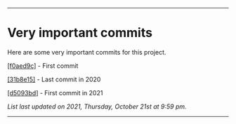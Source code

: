 
***

# Very important commits

Here are some very important commits for this project.

[[f0aed9c]](https://github.com/seanpm2001/uOffice/commit/f0aed9c68578c1da5ba8db9afc753b09c4496af2) - First commit

[[31b8e15]](https://github.com/seanpm2001/uOffice/commit/31b8e15ab26d1cd48eed5b10d1d57194498c8898) - Last commit in 2020

[[d5093bd]](https://github.com/seanpm2001/uOffice/commit/d5093bd251c9b548c7504bf343f4268258d8e38a) - First commit in 2021

_List last updated on 2021, Thursday, October 21st at 9:59 pm._

***


